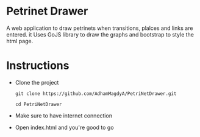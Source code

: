# Petrinet Drawer

A web application to draw petrinets when transitions, plalces and links are entered. it Uses GoJS library to draw the graphs and bootstrap to style the html page.

# Instructions

- Clone the project

    ```git clone https://github.com/AdhamMagdyA/PetriNetDrawer.git```
    
    ```cd PetriNetDrawer ```
    
- Make sure to have internet connection
- Open index.html and you're good to go
